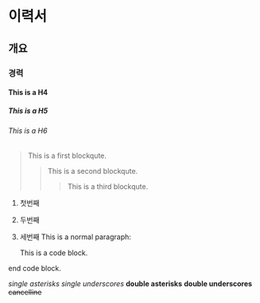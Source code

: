 # 이력서
## 개요
### 경력
#### This is a H4
##### This is a H5
###### This is a H6
> This is a first blockqute.
>	> This is a second blockqute.
>	>	> This is a third blockqute.
1. 첫번째
2. 두번째
3. 세번째
This is a normal paragraph:

    This is a code block.
    
end code block.

*single asterisks*
_single underscores_
**double asterisks**
__double underscores__
~~cancelline~~
